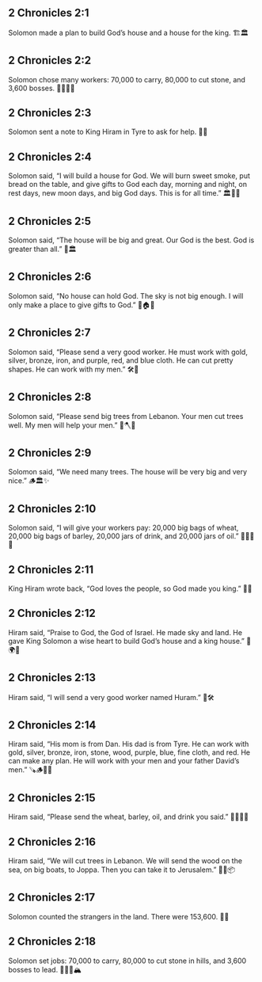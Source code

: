 ## 2 Chronicles 2:1
Solomon made a plan to build God’s house and a house for the king. 🏗️🏛️
## 2 Chronicles 2:2
Solomon chose many workers: 70,000 to carry, 80,000 to cut stone, and 3,600 bosses. 👷‍♂️🧱💪
## 2 Chronicles 2:3
Solomon sent a note to King Hiram in Tyre to ask for help. 📜🤝
## 2 Chronicles 2:4
Solomon said, “I will build a house for God. We will burn sweet smoke, put bread on the table, and give gifts to God each day, morning and night, on rest days, new moon days, and big God days. This is for all time.” 🏛️🍞🔥
## 2 Chronicles 2:5
Solomon said, “The house will be big and great. Our God is the best. God is greater than all.” 🌟🏛️
## 2 Chronicles 2:6
Solomon said, “No house can hold God. The sky is not big enough. I will only make a place to give gifts to God.” 🌌🏠🙇
## 2 Chronicles 2:7
Solomon said, “Please send a very good worker. He must work with gold, silver, bronze, iron, and purple, red, and blue cloth. He can cut pretty shapes. He can work with my men.” 🛠️🎨
## 2 Chronicles 2:8
Solomon said, “Please send big trees from Lebanon. Your men cut trees well. My men will help your men.” 🌲🪓🤝
## 2 Chronicles 2:9
Solomon said, “We need many trees. The house will be very big and very nice.” 🪵🏛️✨
## 2 Chronicles 2:10
Solomon said, “I will give your workers pay: 20,000 big bags of wheat, 20,000 big bags of barley, 20,000 jars of drink, and 20,000 jars of oil.” 🧺🌾🧃🫙
## 2 Chronicles 2:11
King Hiram wrote back, “God loves the people, so God made you king.” 💌👑
## 2 Chronicles 2:12
Hiram said, “Praise to God, the God of Israel. He made sky and land. He gave King Solomon a wise heart to build God’s house and a king house.” 🙏🌍👑
## 2 Chronicles 2:13
Hiram said, “I will send a very good worker named Huram.” 🚚🛠️
## 2 Chronicles 2:14
Hiram said, “His mom is from Dan. His dad is from Tyre. He can work with gold, silver, bronze, iron, stone, wood, purple, blue, fine cloth, and red. He can make any plan. He will work with your men and your father David’s men.” 🪚🪵🧱🎨
## 2 Chronicles 2:15
Hiram said, “Please send the wheat, barley, oil, and drink you said.” 📝🌾🫙🧃
## 2 Chronicles 2:16
Hiram said, “We will cut trees in Lebanon. We will send the wood on the sea, on big boats, to Joppa. Then you can take it to Jerusalem.” 🌲⛵📦
## 2 Chronicles 2:17
Solomon counted the strangers in the land. There were 153,600. 🔢👥
## 2 Chronicles 2:18
Solomon set jobs: 70,000 to carry, 80,000 to cut stone in hills, and 3,600 bosses to lead. 👷‍♀️🧱🏔️
